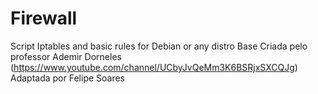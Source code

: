 # Firewall
Script Iptables and basic rules for Debian or any distro 
Base Criada pelo professor Ademir Dorneles (https://www.youtube.com/channel/UCbyJvQeMm3K6BSRjxSXCQJg)
Adaptada por Felipe Soares

